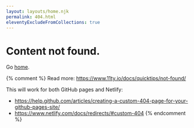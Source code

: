 ```yaml
---
layout: layouts/home.njk
permalink: 404.html
eleventyExcludeFromCollections: true
---
```


# Content not found.

Go <a href="{{ '/' | url }}">home</a>.

{% comment %}
Read more: https://www.11ty.io/docs/quicktips/not-found/

This will work for both GitHub pages and Netlify:

-   https://help.github.com/articles/creating-a-custom-404-page-for-your-github-pages-site/
-   https://www.netlify.com/docs/redirects/#custom-404
    {% endcomment %}
